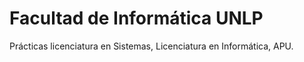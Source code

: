 # Facultad de Informática UNLP

Prácticas licenciatura en Sistemas, Licenciatura en Informática, APU.